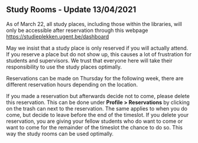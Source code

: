 ## Study Rooms - Update 13/04/2021
As of March 22, all study places, including those within the libraries, will only be accessible after reservation through this webpage https://studieplekken.ugent.be/dashboard

May we insist that a study place is only reserved if you will actually attend. If you reserve a place but do not show up, this causes a lot of frustration for students and supervisors. We trust that everyone here will take their responsibility to use the study places optimally. 

Reservations can be made on Thursday for the following week, there are different reservation hours depending on the location.

If you made a reservation but afterwards decide not to come, please delete this reservation. This can be done under **Profile > Reservations** by clicking on the trash can next to the reservation. The same applies to when you do come, but decide to leave before the end of the timeslot. If you delete your reservation, you are giving your fellow students who do want to come or want to come for the remainder of the timeslot the chance to do so. This way the study rooms can be used optimally.
